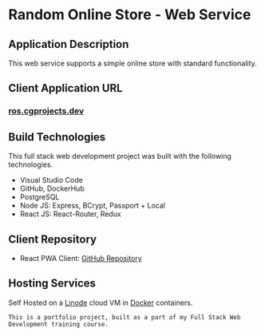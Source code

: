 # Random Online Store - Web Service

## Application Description
This web service supports a simple online store with standard functionality.

## Client Application URL
### [ros.cgprojects.dev](https://ros.cgprojects.dev/)

## Build Technologies
This full stack web development project was built with the following technologies.

- Visual Studio Code
- GitHub, DockerHub
- PostgreSQL
- Node JS: Express, BCrypt, Passport + Local
- React JS: React-Router, Redux

## Client Repository
- React PWA Client: [GitHub Repository](https://github.com/c-garraway/express_ecom_api)

## Hosting Services

Self Hosted on a [Linode](https://www.linode.com/) cloud VM in [Docker](https://www.docker.com/) containers.

`This is a portfolio project, built as a part of my Full Stack Web Development training course.`